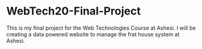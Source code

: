 # WebTech20-Final-Project
This is my final project for the Web Technologies Course at Ashesi. I will be creating a data powered website to manage the frat house system at Ashesi.
